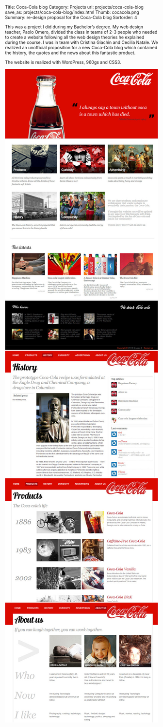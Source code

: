 Title: Coca-Cola blog
Category: Projects
url: projects/coca-cola-blog
save_as: projects/coca-cola-blog/index.html
Thumb: cocacola.png
Summary: re-design proposal for the Coca-Cola blog
Sortorder: 4


This was a project I did during my Bachelor’s degree. My web design teacher, Paolo Omero, divided the class in teams of 2-3 people who needed to create a website following all the web design theories he explained during the course. I was in team with Cristina Giachin and Cecilia Natale.
We realized an unofficial proposition for a new Coca-Cola blog which contained the history, the quotes and the news about this fantastic product.

The website is realized with WordPress, 960gs and CSS3.

![coca-cola](/images/projects/coca-cola1.jpg)
![coca-cola](/images/projects/coca-cola2.jpg)
![coca-cola](/images/projects/coca-cola3.jpg)
![coca-cola](/images/projects/coca-cola4.jpg)